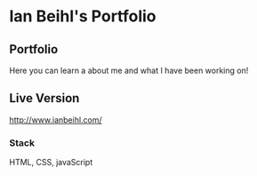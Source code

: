 # Ian Beihl's Portfolio

## Portfolio
Here you can learn a about me and what I have been working on!

## Live Version
http://www.ianbeihl.com/

### Stack
HTML, CSS, javaScript
